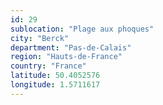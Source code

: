 ```yaml
---
id: 29
sublocation: "Plage aux phoques"
city: "Berck"
department: "Pas-de-Calais"
region: "Hauts-de-France"
country: "France"
latitude: 50.4052576
longitude: 1.5711617
---
```


